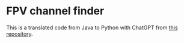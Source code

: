 # FPV channel finder

This is a translated code from Java to Python with ChatGPT from [this repository](https://github.com/dmitrymurashenkov/fpv-channel-finder).
